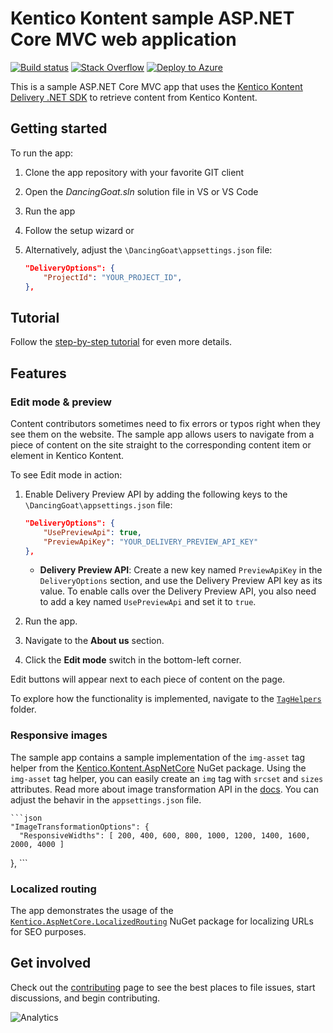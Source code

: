 # Kentico Kontent sample ASP.NET Core MVC web application
[![Build status](https://ci.appveyor.com/api/projects/status/3b9v2fl52v4aiptk/branch/master?svg=true)](https://ci.appveyor.com/project/kentico/kontent-sample-app-net/branch/master)
[![Stack Overflow](https://img.shields.io/badge/Stack%20Overflow-ASK%20NOW-FE7A16.svg?logo=stackoverflow&logoColor=white)](https://stackoverflow.com/tags/kentico-kontent)
[![Deploy to Azure](https://aka.ms/deploytoazurebutton)](https://azuredeploy.net/)

This is a sample ASP.NET Core MVC app that uses the [Kentico Kontent Delivery .NET SDK](https://github.com/Kentico/kontent-delivery-sdk-net) to retrieve content from Kentico Kontent.


## Getting started

To run the app:
1. Clone the app repository with your favorite GIT client
1. Open the _DancingGoat.sln_ solution file in VS or VS Code
1. Run the app
1. Follow the setup wizard or
1. Alternatively, adjust the `\DancingGoat\appsettings.json` file:

    ```json
	"DeliveryOptions": {
		"ProjectId": "YOUR_PROJECT_ID",
	},
    ```

## Tutorial
Follow the [step-by-step tutorial](https://docs.kontent.ai/tutorials/develop-apps/get-started/run-sample-app?tech=dotnet) for even more details.

## Features

### Edit mode & preview

Content contributors sometimes need to fix errors or typos right when they see them on the website. The sample app allows users to navigate from a piece of content on the site straight to the corresponding content item or element in Kentico Kontent. 

To see Edit mode in action:

1. Enable Delivery Preview API by adding the following keys to the `\DancingGoat\appsettings.json` file:

    ```json
	"DeliveryOptions": {
		"UsePreviewApi": true,
		"PreviewApiKey": "YOUR_DELIVERY_PREVIEW_API_KEY"
	},
    ```
	* **Delivery Preview API**: Create a new key named `PreviewApiKey` in the `DeliveryOptions` section, and use the Delivery Preview API key as its value. To enable calls over the Delivery Preview API, you also need to add a key named `UsePreviewApi` and set it to `true`.
2. Run the app.
3. Navigate to the **About us** section.
4. Click the **Edit mode** switch in the bottom-left corner.

Edit buttons will appear next to each piece of content on the page.

To explore how the functionality is implemented, navigate to the [`TagHelpers`](https://github.com/Kentico/kontent-sample-app-net/tree/master/DancingGoat/TagHelpers) folder.

### Responsive images

The sample app contains a sample implementation of the `img-asset` tag helper from the [Kentico.Kontent.AspNetCore](https://www.nuget.org/packages/Kentico.Kontent.AspNetCore) NuGet package. Using the `img-asset` tag helper, you can easily create an `img` tag with `srcset` and `sizes` attributes. Read more about image transformation API in the [docs](https://docs.kontent.ai/reference/image-transformation).
You can adjust the behavir in the `appsettings.json` file.

    ```json
	"ImageTransformationOptions": {
      "ResponsiveWidths": [ 200, 400, 600, 800, 1000, 1200, 1400, 1600, 2000, 4000 ]
  },
    ```

### Localized routing
The app demonstrates the usage of the [`Kentico.AspNetCore.LocalizedRouting`](https://www.nuget.org/packages/Kentico.AspNetCore.LocalizedRouting) NuGet package for localizing URLs for SEO purposes.

## Get involved

Check out the [contributing](CONTRIBUTING.md) page to see the best places to file issues, start discussions, and begin contributing.

![Analytics](https://kentico-ga-beacon.azurewebsites.net/api/UA-69014260-4/Kentico/kontent-sample-app-net?pixel)
